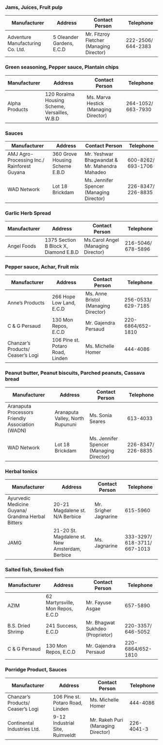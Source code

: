 ### Jams, Juices, Fruit pulp

| Manufacturer                    | Address                                | Contact Person                         | Telephone             |
|---------------------------------|----------------------------------------|----------------------------------------|-----------------------|
| Adventure Manufacturing Co. Ltd.| 5 Oleander Gardens, E.C.D              | Mr. Fitzroy Fletcher (Managing Director)| 222-2506/ 644-2383    |

### Green seasoning, Pepper sauce, Plantain chips

| Manufacturer      | Address                                    | Contact Person                         | Telephone             |
|-------------------|--------------------------------------------|----------------------------------------|-----------------------|
| Alpha Products    | 120 Roraima Housing Scheme, Versailles, W.B.D | Ms. Marva Hestick (Managing Director) | 264-1052/ 663-7930    |

### Sauces

| Manufacturer                             | Address                                | Contact Person                                  | Telephone             |
|------------------------------------------|----------------------------------------|-------------------------------------------------|-----------------------|
| AMJ Agro-Processing Inc./ Rainforest Guyana| 360 Grove Housing Scheme E.B.D       | Mr. Yeshwar Bhagwandat & Mr. Mahendra Mahadeo    | 600-8262/ 693-1706    |
| WAD Network                               | Lot 18 Brickdam                        | Ms. Jennifer Spencer (Managing Director)        | 226-8347/ 226-8835    |

### Garlic Herb Spread

| Manufacturer      | Address                                | Contact Person                         | Telephone             |
|-------------------|----------------------------------------|----------------------------------------|-----------------------|
| Angel Foods       | 1375 Section B Block X, Diamond E.B.D   | Ms.Carol Angel (Managing Director)     | 216-5046/ 678-5896    |

### Pepper sauce, Achar, Fruit mix

| Manufacturer          | Address                            | Contact Person                  | Telephone             |
|-----------------------|------------------------------------|----------------------------------|-----------------------|
| Anne’s Products       | 266 Hope Low Land, E.C.D             | Ms. Anne Bristol (Managing Director)| 256-0533/ 629-7185    |
| C & G Persaud         | 130 Mon Repos, E.C.D                | Mr. Gajendra Persaud              | 220-6864/652-1810     |
| Chanzar’s Products/ Ceaser’s Logi | 106 Pine st. Potaro Road, Linden | Ms. Michelle Homer               | 444-4086             |

### Peanut butter, Peanut biscuits, Parched peanuts, Cassava bread

| Manufacturer                                 | Address                            | Contact Person                  | Telephone             |
|----------------------------------------------|------------------------------------|----------------------------------|-----------------------|
| Aranaputa Processors Friendly Association (WADN) | Aranaputa Valley, North Rupununi | Ms. Sonia Seares                 | 613-4033             |
| WAD Network                                   | Lot 18 Brickdam                    | Ms. Jennifer Spencer (Managing Director)| 226-8347/ 226-8835    |

### Herbal tonics

| Manufacturer                      | Address                            | Contact Person                  | Telephone             |
|-----------------------------------|------------------------------------|----------------------------------|-----------------------|
| Ayurvedic Medicine Guyana/ Grandma Herbal Bitters | 20-21 Magdalene st. N/A Berbice | Mr. Srigher Jagnarine            | 615-5960             |
| JAMG                              | 21-20 St. Magdalene st. New Amsterdam, Berbice | Ms. Jagnarine            | 333-3297/ 618-3711/ 667-1013    |

### Salted fish, Smoked fish

| Manufacturer                      | Address                            | Contact Person                  | Telephone             |
|-----------------------------------|------------------------------------|----------------------------------|-----------------------|
| AZIM                              | 62 Martyrsville, Mon Repos, E.C.D   | Mr. Fayuse Asgae                 | 657-5890             |
| B.S. Dried Shrimp                 | 241 Success, E.C.D                  | Mr. Bhagwat Sukhdeo (Proprietor)  | 220-3357/ 646-5052    |
| C & G Persaud                     | 130 Mon Repos, E.C.D                | Mr. Gajendra Persaud              | 220-6864/652-1810     |

### Porridge Product, Sauces

| Manufacturer                       | Address                            | Contact Person                  | Telephone             |
|------------------------------------|------------------------------------|----------------------------------|-----------------------|
| Chanzar’s Products/ Ceaser’s Logi   | 106 Pine st. Potaro Road, Linden    | Ms. Michelle Homer               | 444-4086             |
| Continental Industries Ltd.        | 9-12 Industrial Site, Ruimveldt     | Mr. Rakeh Puri (Managing Director)| 226-4041-3           |
